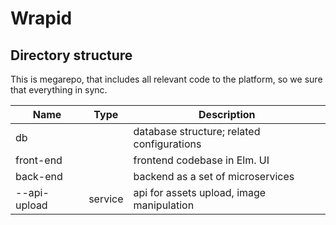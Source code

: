 # Wrapid

## Directory structure

This is megarepo, that includes all relevant code to the platform, so we sure that everything in sync.


| Name         | Type    | Description
|--------------|---------|--------------------------------------------------------------------------
| db           |         | database structure; related configurations
| front-end    |         | frontend codebase in Elm. UI
| back-end     |         | backend as a set of microservices
| --api-upload | service | api for assets upload, image manipulation
